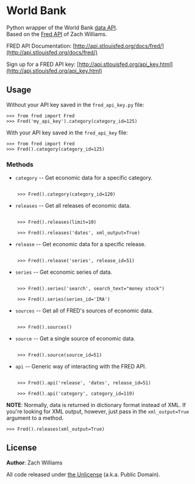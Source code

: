 World Bank
================


Python wrapper of the  World Bank 
[data API](http://data.worldbank.org/developers).  
Based on the [Fred API](https://github.com/zachwill/fred) of Zach Williams.




FRED API Documentation:
[http://api.stlouisfed.org/docs/fred/](http://api.stlouisfed.org/docs/fred/)

Sign up for a FRED API key:
[http://api.stlouisfed.org/api_key.html](http://api.stlouisfed.org/api_key.html)


Usage
-----

Without your API key saved in the `fred_api_key.py` file:

    >>> from fred import Fred
    >>> Fred('my_api_key').category(category_id=125)

With your API key saved in the `fred_api_key` file:

    >>> from fred import Fred
    >>> Fred().category(category_id=125)


### Methods

* `category` -- Get economic data for a specific category.
<pre><code>
    >>> Fred().category(category_id=120)
</code></pre>


* `releases` -- Get all releases of economic data.
<pre><code>
    >>> Fred().releases(limit=10)

    >>> Fred().releases('dates', xml_output=True)
</code></pre>


* `release` -- Get economic data for a specific release.
<pre><code>
    >>> Fred().release('series', release_id=51)
</code></pre>


* `series` -- Get economic series of data.
<pre><code>
    >>> Fred().series('search', search_text="money stock")

    >>> Fred().series(series_id='IRA')
</code></pre>


* `sources` -- Get all of FRED's sources of economic data.
<pre><code>
    >>> Fred().sources()
</code></pre>


* `source` -- Get a single source of economic data.
<pre><code>
    >>> Fred().source(source_id=51)
</code></pre>


* `api` -- Generic way of interacting with the FRED API.
<pre><code>
    >>> Fred().api('release', 'dates', release_id=51)

    >>> Fred().api('category', category_id=119)
</code></pre>


**NOTE**: Normally, data is returned in dictionary format instead of XML. If you're
looking for XML output, however, just pass in the `xml_output=True` argument to a
method.

    >>> Fred().releases(xml_output=True)


License
-------

**Author**: Zach Williams

All code released under [the Unlicense](http://unlicense.org/) (a.k.a. Public
Domain).
